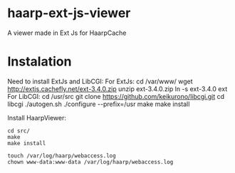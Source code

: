 haarp-ext-js-viewer
===================

A viewer made ​​in Ext Js for HaarpCache


Instalation
===================

Need to install ExtJs and LibCGI:
For ExtJs:
	cd /var/www/
	wget http://extjs.cachefly.net/ext-3.4.0.zip 
	unzip  ext-3.4.0.zip
	ln -s ext-3.4.0 ext
For LibCGI:
	cd /usr/src
	git clone https://github.com/keikurono/libcgi.git
	cd libcgi
	./autogen.sh
	./configure --prefix=/usr
	make
	make install	

Install HaarpViewer:

	cd src/
	make
	make install

	touch /var/log/haarp/webaccess.log
	chown www-data:www-data /var/log/haarp/webaccess.log

